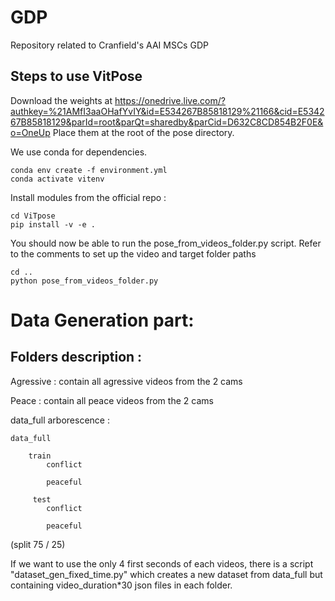 # GDP
Repository related to Cranfield's AAI MSCs GDP

## Steps to use VitPose

Download the weights at https://onedrive.live.com/?authkey=%21AMfI3aaOHafYvIY&id=E534267B85818129%21166&cid=E534267B85818129&parId=root&parQt=sharedby&parCid=D632C8CD854B2F0E&o=OneUp 
Place them at the root of the pose directory.

We use conda for dependencies.
```
conda env create -f environment.yml
conda activate vitenv
```
Install modules from the official repo : 
```
cd ViTpose
pip install -v -e . 
```
You should now be able to run the pose_from_videos_folder.py script. Refer to the comments to set up the video  and target folder paths 
```
cd ..
python pose_from_videos_folder.py
```


# Data Generation part: 

## Folders description : 

  Agressive : contain all agressive videos from the 2 cams
  
  Peace : contain all peace videos from the 2 cams

  data_full arborescence :
  
  	data_full
  
	  	train
		  	conflict
		
		  	peaceful
			
	 	 test
		  	conflict
			
		  	peaceful

(split 75 / 25) 

If we want to use the only 4 first seconds of each videos, there is a script "dataset_gen_fixed_time.py" which creates a new dataset from data_full but containing video_duration*30 json files in each folder.

